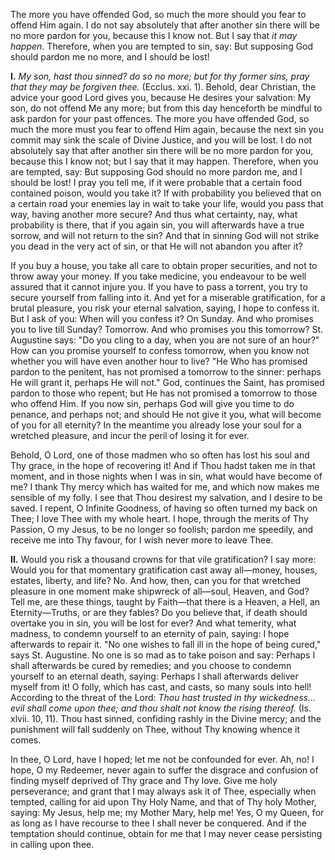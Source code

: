 
The more you have offended God, so much the more should you fear to offend Him again. I do not say absolutely that after another sin there will be no more pardon for you, because this I know not. But I say that *it may happen*. Therefore, when you are tempted to sin, say: But supposing God should pardon me no more, and I should be lost!

**I\.** *My son, hast thou sinned? do so no more; but for thy former sins, pray that they may be forgiven thee.* (Ecclus. xxi. 1). Behold, dear Christian, the advice your good Lord gives you, because He desires your salvation: My son, do not offend Me any more; but from this day henceforth be mindful to ask pardon for your past offences. The more you have offended God, so much the more must you fear to offend Him again, because the next sin you commit may sink the scale of Divine Justice, and you will be lost. I do not absolutely say that after another sin there will be no more pardon for you, because this I know not; but I say that it may happen. Therefore, when you are tempted, say: But supposing God should no more pardon me, and I should be lost! I pray you tell me, if it were probable that a certain food contained poison, would you take it? If with probability you believed that on a certain road your enemies lay in wait to take your life, would you pass that way, having another more secure? And thus what certainty, nay, what probability is there, that if you again sin, you will afterwards have a true sorrow, and will not return to the sin? And that in sinning God will not strike you dead in the very act of sin, or that He will not abandon you after it?

If you buy a house, you take all care to obtain proper securities, and not to throw away your money. If you take medicine, you endeavour to be well assured that it cannot injure you. If you have to pass a torrent, you try to secure yourself from falling into it. And yet for a miserable gratification, for a brutal pleasure, you risk your eternal salvation, saying, I hope to confess it. But I ask of you: When will you confess it? On Sunday. And who promises you to live till Sunday? Tomorrow. And who promises you this tomorrow? St. Augustine says: \"Do you cling to a day, when you are not sure of an hour?\" How can you promise yourself to confess tomorrow, when you know not whether you will have even another hour to live? \"He Who has promised pardon to the penitent, has not promised a tomorrow to the sinner: perhaps He will grant it, perhaps He will not.\" God, continues the Saint, has promised pardon to those who repent; but He has not promised a tomorrow to those who offend Him. If you now sin, perhaps God will give you time to do penance, and perhaps not; and should He not give it you, what will become of you for all eternity? In the meantime you already lose your soul for a wretched pleasure, and incur the peril of losing it for ever.

Behold, O Lord, one of those madmen who so often has lost his soul and Thy grace, in the hope of recovering it! And if Thou hadst taken me in that moment, and in those nights when I was in sin, what would have become of me? I thank Thy mercy which has waited for me, and which now makes me sensible of my folly. I see that Thou desirest my salvation, and I desire to be saved. I repent, O Infinite Goodness, of having so often turned my back on Thee; I love Thee with my whole heart. I hope, through the merits of Thy Passion, O my Jesus, to be no longer so foolish; pardon me speedily, and receive me into Thy favour, for I wish never more to leave Thee.

**II\.** Would you risk a thousand crowns for that vile gratification? I say more: Would you for that momentary gratification cast away all—money, houses, estates, liberty, and life? No. And how, then, can you for that wretched pleasure in one moment make shipwreck of all—soul, Heaven, and God? Tell me, are these things, taught by Faith—that there is a Heaven, a Hell, an Eternity—Truths, or are they fables? Do you believe that, if death should overtake you in sin, you will be lost for ever? And what temerity, what madness, to condemn yourself to an eternity of pain, saying: I hope afterwards to repair it. \"No one wishes to fall ill in the hope of being cured,\" says St. Augustine. No one is so mad as to take poison and say: Perhaps I shall afterwards be cured by remedies; and you choose to condemn yourself to an eternal death, saying: Perhaps I shall afterwards deliver myself from it! O folly, which has cast, and casts, so many souls into hell! According to the threat of the Lord: *Thou hast trusted in thy wickedness... evil shall come upon thee; and thou shalt not know the rising thereof.* (Is. xlvii. 10, 11). Thou hast sinned, confiding rashly in the Divine mercy; and the punishment will fall suddenly on Thee, without Thy knowing whence it comes.

In thee, O Lord, have I hoped; let me not be confounded for ever. Ah, no! I hope, O my Redeemer, never again to suffer the disgrace and confusion of finding myself deprived of Thy grace and Thy love. Give me holy perseverance; and grant that I may always ask it of Thee, especially when tempted, calling for aid upon Thy Holy Name, and that of Thy holy Mother, saying: My Jesus, help me; my Mother Mary, help me! Yes, O my Queen, for as long as I have recourse to thee I shall never be conquered. And if the temptation should continue, obtain for me that I may never cease persisting in calling upon thee.

